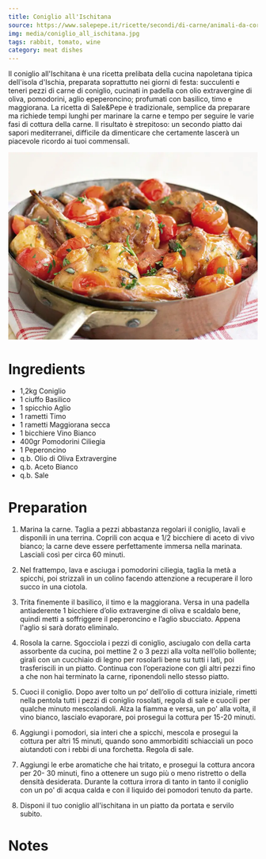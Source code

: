 ```yaml
---
title: Coniglio all'Ischitana
source: https://www.salepepe.it/ricette/secondi/di-carne/animali-da-cortile-volatili/coniglio-ischitana/
img: media/coniglio_all_ischitana.jpg
tags: rabbit, tomato, wine
category: meat dishes
---
```


Il coniglio all'Ischitana è una ricetta prelibata della cucina napoletana tipica dell'isola d'Ischia, preparata soprattutto nei giorni di festa: succulenti e teneri pezzi di carne di coniglio, cucinati in padella con olio extravergine di oliva, pomodorini, aglio epeperoncino; profumati con basilico, timo e maggiorana. La ricetta di Sale&Pepe è tradizionale, semplice da preparare ma richiede tempi lunghi per marinare la carne e tempo per seguire le varie fasi di cottura della carne. Il risultato è strepitoso: un secondo piatto dai sapori mediterranei, difficile da dimenticare che certamente lascerà un piacevole ricordo ai tuoi commensali.

![Coniglio All'Ischitana](media/coniglio_all_ischitana.jpg)

Ingredients
===========

* 1,2kg Coniglio
* 1 ciuffo Basilico 
* 1 spicchio Aglio 
* 1 rametti Timo 
* 1 rametti Maggiorana secca
* 1 bicchiere Vino Bianco
* 400gr Pomodorini Ciliegia
* 1 Peperoncino 
* q.b. Olio di Oliva Extravergine
* q.b. Aceto Bianco
* q.b. Sale

Preparation
===========

1) Marina la carne. Taglia a pezzi abbastanza regolari il coniglio, lavali e disponili in una terrina. Coprili con acqua e 1/2 bicchiere di aceto di vivo bianco; la carne deve essere perfettamente immersa nella marinata. Lasciali così per circa 60 minuti.

2) Nel frattempo, lava e asciuga i pomodorini ciliegia, taglia la metà a spicchi, poi strizzali in un colino facendo attenzione a recuperare il loro succo in una ciotola.

3) Trita finemente il basilico, il timo e la maggiorana. Versa in una padella antiaderente 1 bicchiere d’olio extravergine di oliva e scaldalo bene, quindi metti a soffriggere il peperoncino e l’aglio sbucciato. Appena l'aglio si sarà dorato eliminalo.

4) Rosola la carne. Sgocciola i pezzi di coniglio, asciugalo con della carta assorbente da cucina, poi mettine 2 o 3 pezzi alla volta nell’olio bollente; girali con un cucchiaio di legno per rosolarli bene su tutti i lati, poi trasferiscili in un piatto. Continua con l’operazione con gli altri pezzi fino a che non hai terminato la carne, riponendoli nello stesso piatto. 

5) Cuoci il coniglio. Dopo aver tolto un po’ dell’olio di cottura iniziale, rimetti nella pentola tutti i pezzi di coniglio rosolati, regola di sale e cuocili per qualche minuto mescolandoli. Alza la fiamma e versa, un po' alla volta, il vino bianco, lascialo evaporare, poi prosegui la cottura per 15-20 minuti.

6) Aggiungi i pomodori, sia interi che a spicchi, mescola e prosegui la cottura per altri 15 minuti, quando sono ammorbiditi schiacciali un poco aiutandoti con i rebbi di una forchetta. Regola di sale.

7) Aggiungi le erbe aromatiche che hai tritato, e prosegui la cottura ancora per 20- 30 minuti, fino a ottenere un sugo più o meno ristretto o della densità desiderata. Durante la cottura irrora di tanto in tanto il coniglio con un po' di acqua calda e con il liquido dei pomodori tenuto da parte.

8) Disponi il tuo coniglio all'ischitana in un piatto da portata e servilo subito.

Notes
=====
